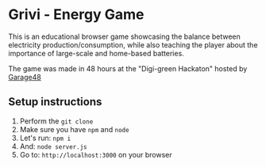 # Grivi - Energy Game

This is an educational browser game showcasing the balance between electricity production/consumption, while also teaching the player about the importance of large-scale and home-based batteries. 

The game was made in 48 hours at the "Digi-green Hackaton" hosted by [Garage48](https://garage48.org/)

## Setup instructions
1. Perform the `git clone`
2. Make sure you have `npm` and `node`
3. Let's run: `npm i`
4. And: `node server.js`
5. Go to: `http://localhost:3000` on your browser
